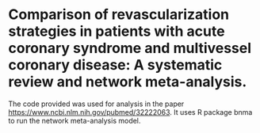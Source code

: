 
<!-- README.md is generated from README.Rmd. Please edit that file -->
Comparison of revascularization strategies in patients with acute coronary syndrome and multivessel coronary disease: A systematic review and network meta-analysis.
====================================================================================================================================================================

The code provided was used for analysis in the paper <https://www.ncbi.nlm.nih.gov/pubmed/32222063>. It uses R package bnma to run the network meta-analysis model.
